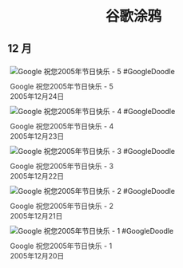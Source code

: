 
<h1 align="center"> 谷歌涂鸦 </h1>




## 12 月

<div class="image">


<img src="https://www.google.com/logos/2005/winter_holiday05_5.gif" alt="Google 祝您2005年节日快乐 - 5 #GoogleDoodle" style="margin: 5px"/>
<div class="info" style="font-size: 14px; color:#333333; margin:5px"><div class="title">Google 祝您2005年节日快乐 - 5</div><div class="date">2005年12月24日</div></div>

<img src="https://lh3.googleusercontent.com/5jMHXN8UvNL0-djjFiMFTCMzWxKC6dHraK5jhqBDeuUQ_5NFU11sciSR8wbXszuuRJgK9y2BLvgN3J6shJLNVXiZKJtwqdXTxlOvBQ4=s660" alt="Google 祝您2005年节日快乐 - 4 #GoogleDoodle" style="margin: 5px"/>
<div class="info" style="font-size: 14px; color:#333333; margin:5px"><div class="title">Google 祝您2005年节日快乐 - 4</div><div class="date">2005年12月23日</div></div>

<img src="https://lh3.googleusercontent.com/FrhRCJXNo1fxKMxiuM_VNAwHUnGF8FcU035QXvOw6iAdA0a93H58X3w3VdLhTdQuRVrMmbxDv6SklTmGHYMOZDPDKAoiiwTqToy-Rk6z=s660" alt="Google 祝您2005年节日快乐 - 3 #GoogleDoodle" style="margin: 5px"/>
<div class="info" style="font-size: 14px; color:#333333; margin:5px"><div class="title">Google 祝您2005年节日快乐 - 3</div><div class="date">2005年12月22日</div></div>

<img src="https://lh3.googleusercontent.com/jtSIcWCPKlTU7Y4V7AmNnGznWYOXDirsc67ZJrTphA5gBdyZHqpskso-ItZtWln0NzfKy5YXXFwWvvVJ-67ArilAx7g7FzipQqGpkdql=s660" alt="Google 祝您2005年节日快乐 - 2 #GoogleDoodle" style="margin: 5px"/>
<div class="info" style="font-size: 14px; color:#333333; margin:5px"><div class="title">Google 祝您2005年节日快乐 - 2</div><div class="date">2005年12月21日</div></div>

<img src="https://lh3.googleusercontent.com/TT-VE4X-jpYA0T90tLABOQ-7u06kR0J9n4vjAgWrRZbGcASfQ4qhpQ-XjsB71it8cQfcyJ_SACH_CVoj_RJzrTfUILJG2XNBDe8fULCG=s660" alt="Google 祝您2005年节日快乐 - 1 #GoogleDoodle" style="margin: 5px"/>
<div class="info" style="font-size: 14px; color:#333333; margin:5px"><div class="title">Google 祝您2005年节日快乐 - 1</div><div class="date">2005年12月20日</div></div>

</div>








